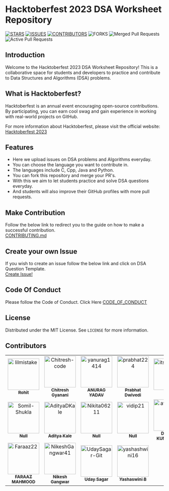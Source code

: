 # Hacktoberfest 2023 DSA Worksheet Repository



[![STARS](https://img.shields.io/github/stars/Chitresh-code/DSA_Worksheet.svg)](https://github.com/Chitresh-code/DSA_Worksheet/stargazers)
[![ISSUES](https://img.shields.io/github/issues/Chitresh-code/DSA_Worksheet.svg)](https://github.com/Chitresh-code/DSA_Worksheet/issues)
[![CONTRIBUTORS](https://img.shields.io/github/contributors/Chitresh-code/DSA_Worksheet.svg)](https://github.com/Chitresh-code/DSA_Worksheet/graphs/contributors)
![FORKS](https://img.shields.io/github/forks/Chitresh-code/DSA_Worksheet?color=blue)
![Merged Pull Requests](https://img.shields.io/github/issues-pr-closed/Chitresh-code/DSA_Worksheet?color=success)
![Active Pull Requests](https://img.shields.io/github/issues-pr/Chitresh-code/DSA_Worksheet?color=blue)


## Introduction
Welcome to the Hacktoberfest 2023 DSA Worksheet Repository! This is a collaborative space for students and developers to practice and contribute to Data Structures and Algorithms (DSA) problems.

## What is Hacktoberfest?

Hacktoberfest is an annual event encouraging open-source contributions. By participating, you can earn cool swag and gain experience in working with real-world projects on GitHub.

For more information about Hacktoberfest, please visit the official website: [Hacktoberfest 2023](https://hacktoberfest.digitalocean.com/)


## Features
- Here we upload issues on DSA problems and Algorithms everyday.
- You can choose the language you want to contribute in.
- The languages include C, Cpp, Java and Python.
- You can fork this repository and merge your PR's.
- With this we aim to let students practice and solve DSA questions everyday.
- And students will also improve their GitHub profiles with more pull requests.


## Make Contribution

Follow the below link to redirect you to the guide on how to make a successful contribution.
<br>
[CONTRIBUTING.md](https://github.com/Chitresh-code/DSA_Worksheet/blob/main/CONTRIBUTING.md)

## Create your own Issue

If you wish to create an issue follow the below link and click on DSA Question Template.
<br>
[Create Issue!](https://github.com/Chitresh-code/DSA_Worksheet/issues/new/choose)

## Code Of Conduct

Please follow the Code of Conduct.
Click Here [CODE_OF_CONDUCT](https://www.contributor-covenant.org/)





<!-- LICENSE -->
## License

Distributed under the MIT License. See `LICENSE` for more information.

## Contributors

<!-- readme: collaborators,contributors -start -->
<table>
<tr>
    <td align="center">
        <a href="https://github.com/lilmistake">
            <img src="https://avatars.githubusercontent.com/u/61899816?v=4" width="100;" alt="lilmistake"/>
            <br />
            <sub><b>Rohit</b></sub>
        </a>
    </td>
    <td align="center">
        <a href="https://github.com/Chitresh-code">
            <img src="https://avatars.githubusercontent.com/u/129378666?v=4" width="100;" alt="Chitresh-code"/>
            <br />
            <sub><b>Chitresh Gyanani</b></sub>
        </a>
    </td>
    <td align="center">
        <a href="https://github.com/yanurag1414">
            <img src="https://avatars.githubusercontent.com/u/121807496?v=4" width="100;" alt="yanurag1414"/>
            <br />
            <sub><b>ANURAG YADAV</b></sub>
        </a>
    </td>
    <td align="center">
        <a href="https://github.com/prabhat224">
            <img src="https://avatars.githubusercontent.com/u/112897444?v=4" width="100;" alt="prabhat224"/>
            <br />
            <sub><b>Prabhat Dwivedi</b></sub>
        </a>
    </td>
    <td align="center">
        <a href="https://github.com/its-amans">
            <img src="https://avatars.githubusercontent.com/u/145239544?v=4" width="100;" alt="its-amans"/>
            <br />
            <sub><b>Null</b></sub>
        </a>
    </td>
    <td align="center">
        <a href="https://github.com/gitaditee">
            <img src="https://avatars.githubusercontent.com/u/119937632?v=4" width="100;" alt="gitaditee"/>
            <br />
            <sub><b>Aditee </b></sub>
        </a>
    </td></tr>
<tr>
    <td align="center">
        <a href="https://github.com/Somil-Shukla">
            <img src="https://avatars.githubusercontent.com/u/116343874?v=4" width="100;" alt="Somil-Shukla"/>
            <br />
            <sub><b>Null</b></sub>
        </a>
    </td>
    <td align="center">
        <a href="https://github.com/AdityaDKale">
            <img src="https://avatars.githubusercontent.com/u/115162556?v=4" width="100;" alt="AdityaDKale"/>
            <br />
            <sub><b>Aditya Kale</b></sub>
        </a>
    </td>
    <td align="center">
        <a href="https://github.com/Nikita06211">
            <img src="https://avatars.githubusercontent.com/u/120494269?v=4" width="100;" alt="Nikita06211"/>
            <br />
            <sub><b>Null</b></sub>
        </a>
    </td>
    <td align="center">
        <a href="https://github.com/vidip21">
            <img src="https://avatars.githubusercontent.com/u/76873657?v=4" width="100;" alt="vidip21"/>
            <br />
            <sub><b>Null</b></sub>
        </a>
    </td>
    <td align="center">
        <a href="https://github.com/awsmdeep">
            <img src="https://avatars.githubusercontent.com/u/89087538?v=4" width="100;" alt="awsmdeep"/>
            <br />
            <sub><b>DEEPAK KUMAR DAS</b></sub>
        </a>
    </td>
    <td align="center">
        <a href="https://github.com/BEAST-PRINCE">
            <img src="https://avatars.githubusercontent.com/u/98230743?v=4" width="100;" alt="BEAST-PRINCE"/>
            <br />
            <sub><b>DIVYANSHU PRINCE</b></sub>
        </a>
    </td></tr>
<tr>
    <td align="center">
        <a href="https://github.com/Faraaz22">
            <img src="https://avatars.githubusercontent.com/u/130041060?v=4" width="100;" alt="Faraaz22"/>
            <br />
            <sub><b>FARAAZ MAHMOOD</b></sub>
        </a>
    </td>
    <td align="center">
        <a href="https://github.com/NikeshGangwar41">
            <img src="https://avatars.githubusercontent.com/u/146576953?v=4" width="100;" alt="NikeshGangwar41"/>
            <br />
            <sub><b>Nikesh Gangwar</b></sub>
        </a>
    </td>
    <td align="center">
        <a href="https://github.com/UdaySagar-Git">
            <img src="https://avatars.githubusercontent.com/u/111575806?v=4" width="100;" alt="UdaySagar-Git"/>
            <br />
            <sub><b>Uday Sagar</b></sub>
        </a>
    </td>
    <td align="center">
        <a href="https://github.com/yashashwini16">
            <img src="https://avatars.githubusercontent.com/u/107267601?v=4" width="100;" alt="yashashwini16"/>
            <br />
            <sub><b>Yashaswini B</b></sub>
        </a>
    </td></tr>
</table>
<!-- readme: collaborators,contributors -end -->
